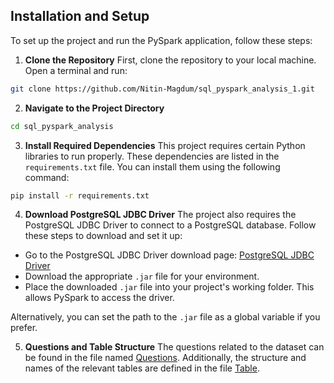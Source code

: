 ## Installation and Setup
To set up the project and run the PySpark application, follow these steps:

1.  **Clone the Repository**
First, clone the repository to your local machine. Open a terminal and run:
```bash
git clone https://github.com/Nitin-Magdum/sql_pyspark_analysis_1.git
```
  

2. **Navigate to the Project Directory**
```bash
cd sql_pyspark_analysis
```
3. **Install Required Dependencies**
This project requires certain Python libraries to run properly. These dependencies are listed in the `requirements.txt` file. You can install them using the following command:
```bash
pip install -r requirements.txt
```
4. **Download PostgreSQL JDBC Driver**
The project also requires the PostgreSQL JDBC Driver to connect to a PostgreSQL database. Follow these steps to download and set it up:

-   Go to the PostgreSQL JDBC Driver download page: [PostgreSQL JDBC Driver](https://jdbc.postgresql.org/download/)
-   Download the appropriate `.jar` file for your environment.
-   Place the downloaded `.jar` file into your project's working folder. This allows PySpark to access the driver.

Alternatively, you can set the path to the `.jar` file as a global variable if you prefer.

5. **Questions and Table Structure**
   The questions related to the dataset can be found in the file named [Questions](Questions.md). Additionally, the structure and names of the relevant 
    tables are defined in the file [Table](Table_Structure.md).
